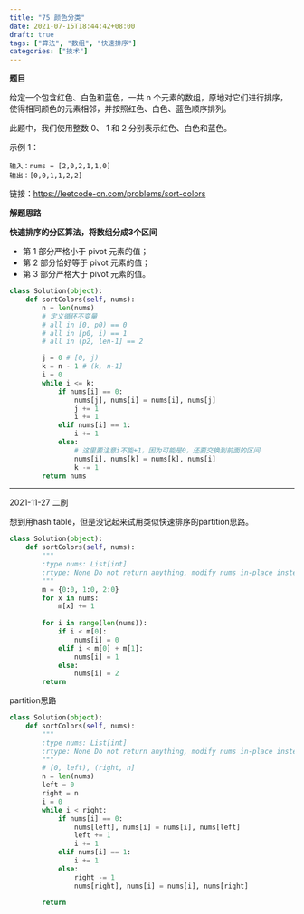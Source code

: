 ```yaml
---
title: "75 颜色分类"
date: 2021-07-15T18:44:42+08:00
draft: true
tags: ["算法", "数组", "快速排序"]
categories: ["技术"]
---
```


**题目**

给定一个包含红色、白色和蓝色，一共 n 个元素的数组，原地对它们进行排序，使得相同颜色的元素相邻，并按照红色、白色、蓝色顺序排列。

此题中，我们使用整数 0、 1 和 2 分别表示红色、白色和蓝色。

示例 1：
```
输入：nums = [2,0,2,1,1,0]
输出：[0,0,1,1,2,2]
```

链接：https://leetcode-cn.com/problems/sort-colors

**解题思路**

**快速排序的分区算法，将数组分成3个区间**

* 第 1 部分严格小于 pivot 元素的值；
* 第 2 部分恰好等于 pivot 元素的值；
* 第 3 部分严格大于 pivot 元素的值。

```python
class Solution(object):
    def sortColors(self, nums):
        n = len(nums)
        # 定义循环不变量
        # all in [0, p0) == 0
        # all in [p0, i) == 1
        # all in (p2, len-1] == 2

        j = 0 # [0, j)
        k = n - 1 # (k, n-1]
        i = 0
        while i <= k:
            if nums[i] == 0:
                nums[j], nums[i] = nums[i], nums[j]
                j += 1
                i += 1
            elif nums[i] == 1:
                i += 1
            else:
                # 这里要注意i不能+1，因为可能是0，还要交换到前面的区间
                nums[i], nums[k] = nums[k], nums[i]
                k -= 1
        return nums
```


----

2021-11-27 二刷

想到用hash table，但是没记起来试用类似快速排序的partition思路。

```python
class Solution(object):
    def sortColors(self, nums):
        """
        :type nums: List[int]
        :rtype: None Do not return anything, modify nums in-place instead.
        """
        m = {0:0, 1:0, 2:0}
        for x in nums:
            m[x] += 1
        
        for i in range(len(nums)):
            if i < m[0]:
                nums[i] = 0
            elif i < m[0] + m[1]:
                nums[i] = 1
            else:
                nums[i] = 2
        return  
```


partition思路

```python
class Solution(object):
    def sortColors(self, nums):
        """
        :type nums: List[int]
        :rtype: None Do not return anything, modify nums in-place instead.
        """
        # [0, left), (right, n]
        n = len(nums)
        left = 0
        right = n
        i = 0
        while i < right:
            if nums[i] == 0:
                nums[left], nums[i] = nums[i], nums[left]
                left += 1
                i += 1
            elif nums[i] == 1:
                i += 1
            else:
                right -= 1
                nums[right], nums[i] = nums[i], nums[right]
                
        return  
```

